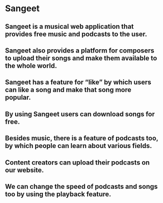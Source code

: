 # Sangeet

## Sangeet is a musical web application that provides free music and podcasts to the user.

## Sangeet also provides a platform for composers to upload their songs and make them available to the whole world.

## Sangeet has a feature for “like” by which users can like a song and make that song more popular.
 
## By using Sangeet users can download songs for free.
 
## Besides music, there is a feature of podcasts too, by which people can learn about various fields. 

## Content creators can upload their podcasts on our website. 

## We can change the speed of podcasts and songs too by using the playback feature.
